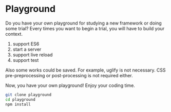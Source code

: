 # Playground

Do you have your own playground for studying a new framework or doing some trial? Every times you want to begin a trial, you will have to build your context.

1. support ES6
2. start a server
3. support live reload
4. support test

Also some works could be saved. For example, uglify is not necessary. CSS pre-preprocessing or post-processing is not required either.

Now, you have your own playground! Enjoy your coding time.

```sh
git clone playground
cd playground
npm install
```
